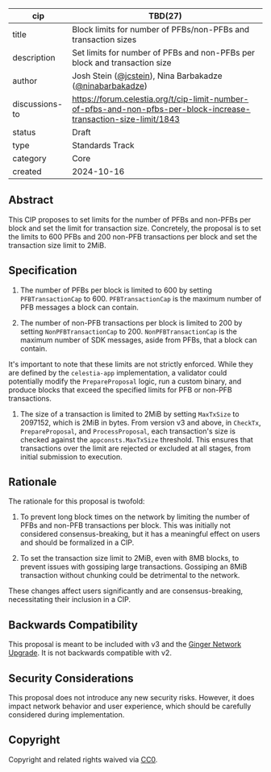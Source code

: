 | cip | TBD(27) |
| - | - |
| title | Block limits for number of PFBs/non-PFBs and transaction sizes |
| description | Set limits for number of PFBs and non-PFBs per block and transaction size |
| author | Josh Stein ([@jcstein](https://github.com/jcstein)), Nina Barbakadze ([@ninabarbakadze](https://github.com/ninabarbakadze)) |
| discussions-to |  <https://forum.celestia.org/t/cip-limit-number-of-pfbs-and-non-pfbs-per-block-increase-transaction-size-limit/1843> |
| status | Draft |
| type | Standards Track |
| category | Core |
| created | 2024-10-16 |

## Abstract

This CIP proposes to set limits for the number of PFBs and non-PFBs per block and set the limit for transaction size. Concretely, the proposal is to set the limits to 600 PFBs and 200 non-PFB transactions per block and set the transaction size limit to 2MiB.

## Specification

1. The number of PFBs per block is limited to 600 by setting `PFBTransactionCap` to 600. `PFBTransactionCap` is the maximum number of PFB messages a block can contain.

1. The number of non-PFB transactions per block is limited to 200 by setting `NonPFBTransactionCap` to 200. `NonPFBTransactionCap` is the maximum number of SDK messages, aside from PFBs, that a block can contain.

It's important to note that these limits are not strictly enforced. While they are defined by the `celestia-app` implementation, a validator could potentially modify the `PrepareProposal` logic, run a custom binary, and produce blocks that exceed the specified limits for PFB or non-PFB transactions.

1. The size of a transaction is limited to 2MiB by setting `MaxTxSize` to 2097152, which is 2MiB in bytes. From version v3 and above, in `CheckTx`, `PrepareProposal`, and `ProcessProposal`, each transaction's size is checked against the `appconsts.MaxTxSize` threshold. This ensures that transactions over the limit are rejected or excluded at all stages, from initial submission to execution.

## Rationale

The rationale for this proposal is twofold:

1. To prevent long block times on the network by limiting the number of PFBs and non-PFB transactions per block. This was initially not considered consensus-breaking, but it has a meaningful effect on users and should be formalized in a CIP.

1. To set the transaction size limit to 2MiB, even with 8MB blocks, to prevent issues with gossiping large transactions. Gossiping an 8MiB transaction without chunking could be detrimental to the network.

These changes affect users significantly and are consensus-breaking, necessitating their inclusion in a CIP.

## Backwards Compatibility

This proposal is meant to be included with v3 and the [Ginger Network Upgrade](./cip-25.md). It is not backwards compatible with v2.

## Security Considerations

This proposal does not introduce any new security risks. However, it does impact network behavior and user experience, which should be carefully considered during implementation.

## Copyright

Copyright and related rights waived via [CC0](https://github.com/celestiaorg/CIPs/blob/main/LICENSE).

